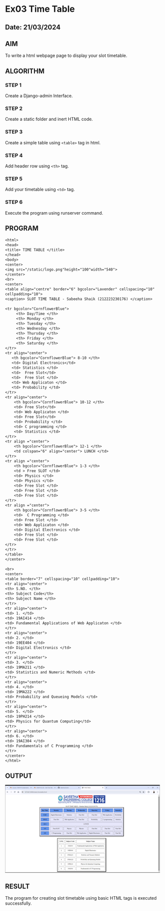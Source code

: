 # Ex03 Time Table
## Date: 21/03/2024

## AIM
To write a html webpage page to display your slot timetable.

## ALGORITHM
### STEP 1
Create a Django-admin Interface.

### STEP 2
Create a static folder and inert HTML code.

### STEP 3
Create a simple table using ```<table>``` tag in html.

### STEP 4
Add header row using ```<th>``` tag.

### STEP 5
Add your timetable using ```<td>``` tag.

### STEP 6
Execute the program using runserver command.

## PROGRAM
```
<html>
<head>
<title> TIME TABLE </title>   
</head>
<body>
<center>
<img src="/static/logo.png"height="100"width="540">
</center>
<br>
<center>
<table align="centre" border="6" bgcolor="Lavender" cellspacing="10" cellpadding="10">
<caption> SLOT TIME TABLE - Sabeeha Shaik (212223230176) </caption>

<tr bgcolor="CornflowerBlue">
     <th> Day/Time </th>
     <th> Monday </th>
     <th> Tuesday </th>
     <th> Wednesday </th>
     <th> Thursday </th>
     <th> Friday </th> 
     <th> Saturday </th>
</tr>
<tr align="center">
   <th bgcolor="CornflowerBlue"> 8-10 </th>
   <td> Digital Electronics</td>
   <td> Statistics </td>
   <td>  Free Slot</td>
   <td>  Free Slot </td>
   <td> Web Applicaton </td>
   <td> Probability </td>
</tr>
<tr align="center">
    <th bgcolor="CornflowerBlue"> 10-12 </th>
    <td> Free Slot</td>
    <td> Web Applicaton </td>
    <td> Free Slot</td>
    <td> Probability </td>
    <td> C programming </td>
    <td> Statistics </td>
</tr>
<tr align ="center">
    <th bgcolor="CornflowerBlue"> 12-1 </th>
    <td colspan="6" align="center"> LUNCH </td>
</tr>
<tr align ="center">
    <th bgcolor="CornflowerBlue"> 1-3 </th>
    <td > Free SLOT </td>
    <td> Physics </td>
    <td> Physics </td>
    <td> Free Slot </td>
    <td> Free Slot </td>
    <td> Free Slot </td>
</tr>
<tr align ="center">
    <th bgcolor="CornflowerBlue"> 3-5 </th>
    <td>  C Programming </td>
    <td> Free Slot </td>
    <td> Web Applicaton </td>
    <td> Digital Electronics </td>
    <td> Free Slot </td>
    <td> Free Slot </td>
</tr>
</tr>
</table>
</center>

<br>
<center>
<table border="7" cellspacing="10" cellpadding="10">
<tr align="center">
<th> S.NO. </th>
<th> Subject Code</th>
<th> Subject Name </th>
</tr>
<tr align="center">
<td> 1. </td>
<td> 19AI414 </td>
<td> Fundamental Applications of Web Applicaton </td>
</tr>
<tr align="center">
<td> 2. </td>
<td> 19EE404 </td>
<td> Digital Electronics </td>
</tr>
<tr align="center">
<td> 3. </td>
<td> 19MA211 </td>
<td> Statistics and Numeric Methods </td>
</tr>
<tr align="center">
<td> 4. </td>
<td> 19MA222 </td>
<td> Probability and Queueing Models </td>
</tr>
<tr align="center">
<td> 5. </td>
<td> 19PH214 </td>
<td> Physics for Quantum Computing</td>
</tr>
<tr align="center">
<td> 6. </td>
<td> 19AI304 </td>
<td> Fundamentals of C Programming </td>
</tr>
</center>
</html>
```

## OUTPUT

![alt text](2024-03-22.png)

## RESULT
The program for creating slot timetable using basic HTML tags is executed successfully.
